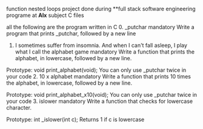 function nested loops
project done during **full stack software engineering programe at **Alx**
subject C files

all the following are the program written in C
0. _putchar
mandatory
Write a program that prints _putchar, followed by a new line
1. I sometimes suffer from insomnia. And when I can't fall asleep, I play what I call the alphabet game
mandatory
Write a function that prints the alphabet, in lowercase, followed by a new line.

Prototype: void print_alphabet(void);
You can only use _putchar twice in your code
2. 10 x alphabet
mandatory
Write a function that prints 10 times the alphabet, in lowercase, followed by a new line.

Prototype: void print_alphabet_x10(void);
You can only use _putchar twice in your code
3. islower
mandatory
Write a function that checks for lowercase character.

Prototype: int _islower(int c);
Returns 1 if c is lowercase
